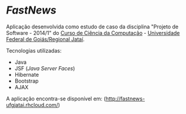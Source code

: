 _FastNews_
========

Aplicação desenvolvida como estudo de caso da disciplina "Projeto de Software - 2014/1" do [Curso de Ciência da Computação](http://computacao.jatai.ufg.br) - [Universidade Federal de Goiás/Regional Jataí](http://jatai.ufg.br).

Tecnologias utilizadas: 
+ Java
+ JSF (_Java Server Faces_)
+ Hibernate
+ Bootstrap
+ AJAX

A aplicação encontra-se disponível em: (http://fastnews-ufgjatai.rhcloud.com/) 



